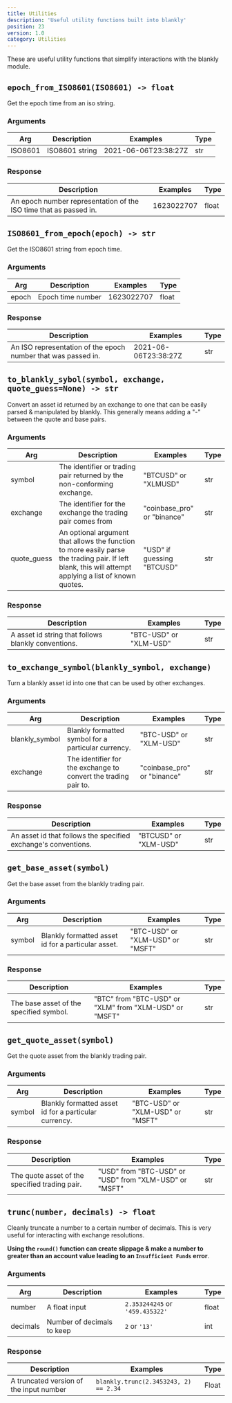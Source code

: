 ```yaml
---
title: Utilities
description: 'Useful utility functions built into blankly'
position: 23
version: 1.0
category: Utilities
---
```


These are useful utility functions that simplify interactions with the blankly module.

## `epoch_from_ISO8601(ISO8601) -> float`

Get the epoch time from an iso string.

### Arguments

| Arg     | Description    | Examples             | Type |
| ------- | -------------- | -------------------- | ---- |
| ISO8601 | ISO8601 string | 2021-06-06T23:38:27Z | str  |

### Response

| Description                                                  | Examples   | Type  |
| ------------------------------------------------------------ | ---------- | ----- |
| An epoch number representation of the ISO time that as passed in. | 1623022707 | float |

## `ISO8601_from_epoch(epoch) -> str`

Get the ISO8601 string from epoch time.

### Arguments

| Arg   | Description       | Examples   | Type  |
| ----- | ----------------- | ---------- | ----- |
| epoch | Epoch time number | 1623022707 | float |

### Response

| Description                                                  | Examples             | Type |
| ------------------------------------------------------------ | -------------------- | ---- |
| An ISO representation of the epoch number that was passed in. | 2021-06-06T23:38:27Z | str  |

## `to_blankly_sybol(symbol, exchange, quote_guess=None) -> str`

Convert an asset id returned by an exchange to one that can be easily parsed & manipulated by blankly. This generally means adding a "-" between the quote and base pairs.

### Arguments

| Arg         | Description                                                  | Examples                    | Type |
| ----------- | ------------------------------------------------------------ | --------------------------- | ---- |
| symbol      | The identifier or trading pair returned by the non-conforming exchange. | "BTCUSD" or "XLMUSD"        | str  |
| exchange    | The identifier for the exchange the trading pair comes from  | "coinbase_pro" or "binance" | str  |
| quote_guess | An optional argument that allows the function to more easily parse the trading pair. If left blank, this will attempt applying a list of known quotes. | "USD" if guessing "BTCUSD"  | str  |

### Response

| Description                                         | Examples               | Type |
| --------------------------------------------------- | ---------------------- | ---- |
| A asset id string that follows blankly conventions. | "BTC-USD" or "XLM-USD" | str  |

## `to_exchange_symbol(blankly_symbol, exchange)`

Turn a blankly asset id into one that can be used by other exchanges.

### Arguments

| Arg            | Description                                                  | Examples                    | Type |
| -------------- | ------------------------------------------------------------ | --------------------------- | ---- |
| blankly_symbol | Blankly formatted symbol for a particular currency.          | "BTC-USD" or "XLM-USD"      | str  |
| exchange       | The identifier for the exchange to convert the trading pair to. | "coinbase_pro" or "binance" | str  |

### Response

| Description                                                  | Examples              | Type |
| ------------------------------------------------------------ | --------------------- | ---- |
| An asset id that follows the specified exchange's conventions. | "BTCUSD" or "XLM-USD" | str  |

## `get_base_asset(symbol)`

Get the base asset from the blankly trading pair.

### Arguments

| Arg    | Description                                        | Examples                         | Type |
| ------ | -------------------------------------------------- | -------------------------------- | ---- |
| symbol | Blankly formatted asset id for a particular asset. | "BTC-USD" or "XLM-USD" or "MSFT" | str  |

### Response

| Description                             | Examples                                               | Type |
| --------------------------------------- | ------------------------------------------------------ | ---- |
| The base asset of the specified symbol. | "BTC" from "BTC-USD" or "XLM" from "XLM-USD" or "MSFT" | str  |

## `get_quote_asset(symbol)`

Get the quote asset from the blankly trading pair.

### Arguments

| Arg    | Description                                           | Examples                         | Type |
| ------ | ----------------------------------------------------- | -------------------------------- | ---- |
| symbol | Blankly formatted asset id for a particular currency. | "BTC-USD" or "XLM-USD" or "MSFT" | str  |

### Response

| Description                                    | Examples                                               | Type |
| ---------------------------------------------- | ------------------------------------------------------ | ---- |
| The quote asset of the specified trading pair. | "USD" from "BTC-USD" or "USD" from "XLM-USD" or "MSFT" | str  |

## `trunc(number, decimals) -> float`

Cleanly truncate a number to a certain number of decimals. This is very useful for interacting with exchange resolutions. 

**Using the `round()` function can create slippage & make a number to greater than an account value leading to an `Insufficient Funds` error**.

### Arguments

| Arg      | Description                | Examples                        | Type  |
| -------- | -------------------------- | ------------------------------- | ----- |
| number   | A float input              | `2.353244245` or `'459.435322'` | float |
| decimals | Number of decimals to keep | `2` or `'13'`                   | int   |

### Response

| Description                             | Examples                              | Type  |
| --------------------------------------- | ------------------------------------- | ----- |
| A truncated version of the input number | `blankly.trunc(2.3453243, 2) == 2.34` | Float |
